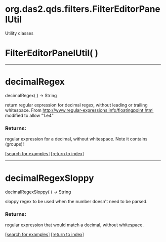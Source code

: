 # org.das2.qds.filters.FilterEditorPanelUtil

Utility classes

# FilterEditorPanelUtil( )


***
<a name="decimalRegex"></a>
# decimalRegex
decimalRegex(  ) &rarr; String

return regular expression for decimal regex, without leading 
 or trailing whitespace.
 From http://www.regular-expressions.info/floatingpoint.html
 modified to allow "1.e4"

### Returns:
regular expression for a decimal, without whitespace.  Note it contains (groups)!

<a href="https://github.com/autoplot/dev/search?q=decimalRegex&unscoped_q=decimalRegex">[search for examples]</a>
<a href="https://github.com/autoplot/documentation/blob/master/javadoc/index-all.md">[return to index]</a>

***
<a name="decimalRegexSloppy"></a>
# decimalRegexSloppy
decimalRegexSloppy(  ) &rarr; String

sloppy regex to be used when the number doesn't need to be parsed.

### Returns:
regular expression that would match a decimal, without whitespace.

<a href="https://github.com/autoplot/dev/search?q=decimalRegexSloppy&unscoped_q=decimalRegexSloppy">[search for examples]</a>
<a href="https://github.com/autoplot/documentation/blob/master/javadoc/index-all.md">[return to index]</a>

